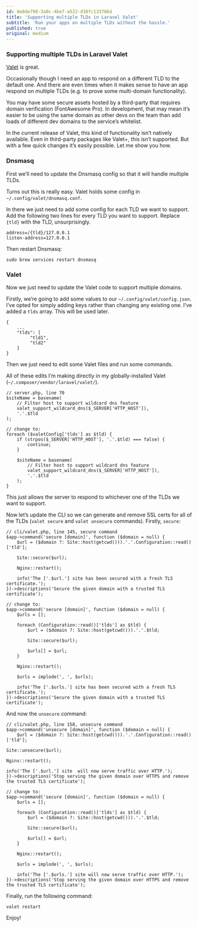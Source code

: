 ```yaml
---
id: 8e0de798-3a0c-4be7-a522-d38fc133766d
title: 'Supporting multiple TLDs in Laravel Valet'
subtitle: 'Run your apps on multiple TLDs without the hassle.'
published: true
original: medium
---
```




### Supporting multiple TLDs in Laravel Valet

[Valet](https://laravel.com/docs/master/valet) is great.

Occasionally though I need an app to respond on a different TLD to the default one. And there are even times when it makes sense to have an app respond on multiple TLDs (e.g. to prove some multi-domain functionality).

You may have some secure assets hosted by a third-party that requires domain verification (FontAwesome Pro). In development, that may mean it’s easier to be using the same domain as other devs on the team than add loads of different dev domains to the service’s whitelist.

In the current release of Valet, this kind of functionality isn’t natively available. Even in third-party packages like Valet+, this isn’t supported. But with a few quick changes it’s easily possible. Let me show you how.

### Dnsmasq

First we’ll need to update the Dnsmasq config so that it will handle multiple TLDs.

Turns out this is really easy. Valet holds some config in `~/.config/valet/dnsmasq.conf`.

In there we just need to add some config for each TLD we want to support. Add the following two lines for every TLD you want to support. Replace `{tld}` with the TLD, unsurprisingly.

```
address=/{tld}/127.0.0.1
listen-address=127.0.0.1
```

Then restart Dnsmasq:

```
sudo brew services restart dnsmasq
```

### Valet

Now we just need to update the Valet code to support multiple domains.

Firstly, we’re going to add some values to our `~/.config/valet/config.json`. I’ve opted for simply adding keys rather than changing any existing one. I’ve added a `tlds` array. This will be used later.

```
{
    ...
    "tlds": [
         "tld1",
         "tld2"
    ]
}
```

Then we just need to edit some Valet files and run some commands.

All of these edits I’m making directly in my globally-installed Valet (`~/.composer/vendor/laravel/valet/`).

```
// server.php, line 70
$siteName = basename(
    // Filter host to support wildcard dns feature
    valet_support_wildcard_dns($_SERVER['HTTP_HOST']),
    '.'.$tld
);

// change to:
foreach ($valetConfig['tlds'] as $tld) {
    if (strpos($_SERVER['HTTP_HOST'], '.'.$tld) === false) {
        continue;
    }

    $siteName = basename(
        // Filter host to support wildcard dns feature
        valet_support_wildcard_dns($_SERVER['HTTP_HOST']),
        '.'.$tld
    );
}
```

This just allows the server to respond to whichever one of the TLDs we want to support.

Now let’s update the CLI so we can generate and remove SSL certs for all of the TLDs (`valet secure` and `valet unsecure` commands). Firstly, `secure`:

```
// cli/valet.php, line 145, secure command
$app->command('secure [domain]', function ($domain = null) {
    $url = ($domain ?: Site::host(getcwd())).'.'.Configuration::read()['tld'];

    Site::secure($url);

    Nginx::restart();

    info('The ['.$url.'] site has been secured with a fresh TLS certificate.');
})->descriptions('Secure the given domain with a trusted TLS certificate');

// change to:
$app->command('secure [domain]', function ($domain = null) {
    $urls = [];

    foreach (Configuration::read()['tlds'] as $tld) {
        $url = ($domain ?: Site::host(getcwd())).'.'.$tld;

        Site::secure($url);

        $urls[] = $url;
    }

    Nginx::restart();

    $urls = implode(', ', $urls);

    info('The ['.$urls.'] site has been secured with a fresh TLS certificate.');
})->descriptions('Secure the given domain with a trusted TLS certificate');
```

And now the `unsecure` command:

```
// cli/valet.php, line 158, unsecure command
$app->command('unsecure [domain]', function ($domain = null) {
    $url = ($domain ?: Site::host(getcwd())).'.'.Configuration::read()['tld'];

Site::unsecure($url);

Nginx::restart();

info('The ['.$url.'] site  will now serve traffic over HTTP.');
})->descriptions('Stop serving the given domain over HTTPS and remove the trusted TLS certificate');

// change to:
$app->command('secure [domain]', function ($domain = null) {
    $urls = [];

    foreach (Configuration::read()['tlds'] as $tld) {
        $url = ($domain ?: Site::host(getcwd())).'.'.$tld;

        Site::secure($url);

        $urls[] = $url;
    }

    Nginx::restart();

    $urls = implode(', ', $urls);

    info('The ['.$urls.'] site will now serve traffic over HTTP.');
})->descriptions('Stop serving the given domain over HTTPS and remove the trusted TLS certificate');
```

Finally, run the following command:

```
valet restart
```

Enjoy!

